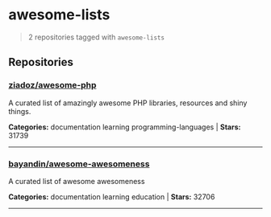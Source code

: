 # awesome-lists

> 2 repositories tagged with `awesome-lists`

## Repositories

### [ziadoz/awesome-php](https://github.com/ziadoz/awesome-php)

A curated list of amazingly awesome PHP libraries, resources and shiny things.

**Categories:** documentation learning programming-languages  | **Stars:** 31739

---

### [bayandin/awesome-awesomeness](https://github.com/bayandin/awesome-awesomeness)

A curated list of awesome awesomeness

**Categories:** documentation learning education  | **Stars:** 32706

---


